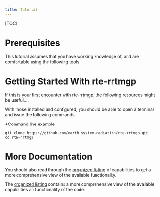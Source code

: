 ```yaml
---
title: Tutorial
---
```


[TOC]

# Prerequisites

This tutorial assumes that you have working knowledge of, and are comfortable using the following tools:



# Getting Started With rte-rrtmgp

If this is your first encounter with rte-rrtmgp,
the following resources might be useful....


With those installed and configured, you should be able to open a terminal and issue the following commands.

*Command line example

``` { use_pygments=false }
git clone https://github.com/earth-system-radiation/rte-rrtmgp.git
cd rte-rrtmgp
```
# More Documentation

You should also read through the [organized listing](./Organized_Listing.html) of capabilities to get a more comprehensive view of the available functionality.

The [organized listing](./Organized_Listing.html) contains a more comprehensive view of the available capabilities an functionality of the code.
